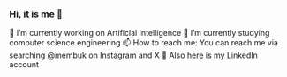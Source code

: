 ### Hi, it is me 👋
🔭 I’m currently working on Artificial Intelligence
🌱 I’m currently studying computer science engineering
📫 How to reach me: You can reach me via searching @membuk on Instagram and X
💬 Also [here](https://www.linkedin.com/in/mehmet-keke%C3%A7/?locale=en_US) is my LinkedIn account

<!--
**membuk/membuk** is a ✨ _special_ ✨ repository because its `README.md` (this file) appears on your GitHub profile.

Here are some ideas to get you started:

- 🔭 I’m currently working on ...
- 🌱 I’m currently learning ...
- 👯 I’m looking to collaborate on ...
- 🤔 I’m looking for help with ...
- 💬 Ask me about ...
- 📫 How to reach me: ...
- 😄 Pronouns: ...
- ⚡ Fun fact: ...
-->
